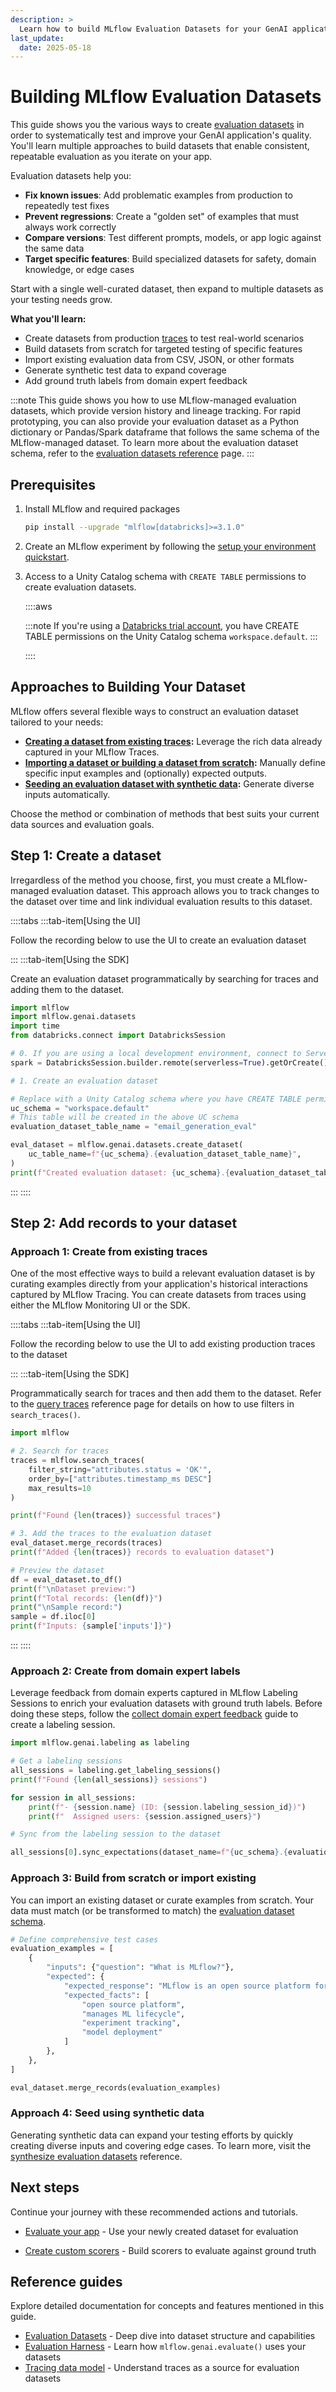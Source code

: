 ```yaml
---
description: >
  Learn how to build MLflow Evaluation Datasets for your GenAI applications using various methods including from traces, from scratch, importing existing data, or synthetic generation to systematically test and improve quality.
last_update:
  date: 2025-05-18
---
```


# Building MLflow Evaluation Datasets

This guide shows you the various ways to create [evaluation datasets](/genai/eval-monitor/concepts/eval-datasets) in order to systematically test and improve your GenAI application's quality. You'll learn multiple approaches to build datasets that enable consistent, repeatable evaluation as you iterate on your app.

Evaluation datasets help you:

- **Fix known issues**: Add problematic examples from production to repeatedly test fixes
- **Prevent regressions**: Create a "golden set" of examples that must always work correctly
- **Compare versions**: Test different prompts, models, or app logic against the same data
- **Target specific features**: Build specialized datasets for safety, domain knowledge, or edge cases

Start with a single well-curated dataset, then expand to multiple datasets as your testing needs grow.

**What you'll learn:**

- Create datasets from production [traces](/mlflow3/genai/tracing/index) to test real-world scenarios
- Build datasets from scratch for targeted testing of specific features
- Import existing evaluation data from CSV, JSON, or other formats
- Generate synthetic test data to expand coverage
- Add ground truth labels from domain expert feedback

:::note
This guide shows you how to use MLflow-managed evaluation datasets, which provide version history and lineage tracking. For rapid prototyping, you can also provide your evaluation dataset as a Python dictionary or Pandas/Spark dataframe that follows the same schema of the MLflow-managed dataset. To learn more about the evaluation dataset schema, refer to the [evaluation datasets reference](/docs/genai/eval-monitor/concepts/eval-datasets) page.
:::

## Prerequisites

1. Install MLflow and required packages

   ```bash
   pip install --upgrade "mlflow[databricks]>=3.1.0"
   ```

2. Create an MLflow experiment by following the [setup your environment quickstart](/mlflow3/genai/getting-started/connect-environment).
3. Access to a Unity Catalog schema with `CREATE TABLE` permissions to create evaluation datasets.

   ::::aws

   :::note
   If you're using a [Databricks trial account](/getting-started/express-setup), you have CREATE TABLE permissions on the Unity Catalog schema `workspace.default`.
   :::

   ::::

## Approaches to Building Your Dataset

MLflow offers several flexible ways to construct an evaluation dataset tailored to your needs:

- **[Creating a dataset from existing traces](#creating-a-dataset-from-existing-traces):** Leverage the rich data already captured in your MLflow Traces.
- **[Importing a dataset or building a dataset from scratch](#building-a-dataset-from-scratch):** Manually define specific input examples and (optionally) expected outputs.
- **[Seeding an evaluation dataset with synthetic data](#seeding-an-evaluation-dataset-with-synthetic-data):** Generate diverse inputs automatically.

Choose the method or combination of methods that best suits your current data sources and evaluation goals.

## Step 1: Create a dataset

Irregardless of the method you choose, first, you must create a MLflow-managed evaluation dataset. This approach allows you to track changes to the dataset over time and link individual evaluation results to this dataset.

::::tabs
:::tab-item[Using the UI]

Follow the recording below to use the UI to create an evaluation dataset



:::
:::tab-item[Using the SDK]

Create an evaluation dataset programmatically by searching for traces and adding them to the dataset.

```python
import mlflow
import mlflow.genai.datasets
import time
from databricks.connect import DatabricksSession

# 0. If you are using a local development environment, connect to Serverless Spark which powers MLflow's evaluation dataset service
spark = DatabricksSession.builder.remote(serverless=True).getOrCreate()

# 1. Create an evaluation dataset

# Replace with a Unity Catalog schema where you have CREATE TABLE permission
uc_schema = "workspace.default"
# This table will be created in the above UC schema
evaluation_dataset_table_name = "email_generation_eval"

eval_dataset = mlflow.genai.datasets.create_dataset(
    uc_table_name=f"{uc_schema}.{evaluation_dataset_table_name}",
)
print(f"Created evaluation dataset: {uc_schema}.{evaluation_dataset_table_name}")
```

:::
::::

## Step 2: Add records to your dataset

### <a id="creating-a-dataset-from-existing-traces"></a>Approach 1: Create from existing traces

One of the most effective ways to build a relevant evaluation dataset is by curating examples directly from your application's historical interactions captured by MLflow Tracing. You can create datasets from traces using either the MLflow Monitoring UI or the SDK.

::::tabs
:::tab-item[Using the UI]

Follow the recording below to use the UI to add existing production traces to the dataset



:::
:::tab-item[Using the SDK]

Programmatically search for traces and then add them to the dataset. Refer to the [query traces](/mlflow3/genai/tracing/observe-with-traces/query-via-sdk#search-api) reference page for details on how to use filters in `search_traces()`.

```python
import mlflow

# 2. Search for traces
traces = mlflow.search_traces(
    filter_string="attributes.status = 'OK'",
    order_by=["attributes.timestamp_ms DESC"]
    max_results=10
)

print(f"Found {len(traces)} successful traces")

# 3. Add the traces to the evaluation dataset
eval_dataset.merge_records(traces)
print(f"Added {len(traces)} records to evaluation dataset")

# Preview the dataset
df = eval_dataset.to_df()
print(f"\nDataset preview:")
print(f"Total records: {len(df)}")
print("\nSample record:")
sample = df.iloc[0]
print(f"Inputs: {sample['inputs']}")
```

:::
::::

### <a id="creating-a-dataset-from-domain-expert-feedback"></a>Approach 2: Create from domain expert labels

Leverage feedback from domain experts captured in MLflow Labeling Sessions to enrich your evaluation datasets with ground truth labels. Before doing these steps, follow the [collect domain expert feedback](/mlflow3/genai/human-feedback/expert-feedback/label-existing-traces) guide to create a labeling session.

```python
import mlflow.genai.labeling as labeling

# Get a labeling sessions
all_sessions = labeling.get_labeling_sessions()
print(f"Found {len(all_sessions)} sessions")

for session in all_sessions:
    print(f"- {session.name} (ID: {session.labeling_session_id})")
    print(f"  Assigned users: {session.assigned_users}")

# Sync from the labeling session to the dataset

all_sessions[0].sync_expectations(dataset_name=f"{uc_schema}.{evaluation_dataset_table_name}")
```

### <a id="building-a-dataset-from-scratch"></a>Approach 3: Build from scratch or import existing

You can import an existing dataset or curate examples from scratch. Your data must match (or be transformed to match) the [evaluation dataset schema](/docs/genai/eval-monitor/concepts/eval-datasets).

```python
# Define comprehensive test cases
evaluation_examples = [
    {
        "inputs": {"question": "What is MLflow?"},
        "expected": {
            "expected_response": "MLflow is an open source platform for managing the end-to-end machine learning lifecycle.",
            "expected_facts": [
                "open source platform",
                "manages ML lifecycle",
                "experiment tracking",
                "model deployment"
            ]
        },
    },
]

eval_dataset.merge_records(evaluation_examples)
```

### <a id="seeding-an-evaluation-dataset-with-synthetic-data"></a>Approach 4: Seed using synthetic data

Generating synthetic data can expand your testing efforts by quickly creating diverse inputs and covering edge cases. To learn more, visit the [synthesize evaluation datasets](/generative-ai/agent-evaluation/synthesize-evaluation-set) reference.

## Next steps

Continue your journey with these recommended actions and tutorials.

- [Evaluate your app](/genai/eval-monitor/evaluate-app) - Use your newly created dataset for evaluation
<!-- - [Use production data for improvement](/genai/eval-monitor/continuous-improvement-with-production-data) - Create datasets from production traces -->
- [Create custom scorers](/genai/eval-monitor/custom-scorers) - Build scorers to evaluate against ground truth

## Reference guides

Explore detailed documentation for concepts and features mentioned in this guide.

- [Evaluation Datasets](/genai/eval-monitor/concepts/eval-datasets) - Deep dive into dataset structure and capabilities
- [Evaluation Harness](/genai/eval-monitor/concepts/eval-harness) - Learn how `mlflow.genai.evaluate()` uses your datasets
- [Tracing data model](/mlflow3/genai/tracing/data-model) - Understand traces as a source for evaluation datasets
